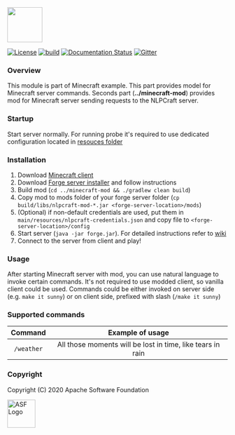 <!--
 Licensed to the Apache Software Foundation (ASF) under one or more
 contributor license agreements.  See the NOTICE file distributed with
 this work for additional information regarding copyright ownership.
 The ASF licenses this file to You under the Apache License, Version 2.0
 (the "License"); you may not use this file except in compliance with
 the License.  You may obtain a copy of the License at

      http://www.apache.org/licenses/LICENSE-2.0

 Unless required by applicable law or agreed to in writing, software
 distributed under the License is distributed on an "AS IS" BASIS,
 WITHOUT WARRANTIES OR CONDITIONS OF ANY KIND, either express or implied.
 See the License for the specific language governing permissions and
 limitations under the License.
-->

<img src="https://nlpcraft.apache.org/images/nlpcraft_logo_black.gif" height="80px" alt="">
<br>

[![License](https://img.shields.io/badge/license-Apache%202-blue.svg)](https://raw.githubusercontent.com/apache/opennlp/master/LICENSE)
[![build](https://github.com/apache/incubator-nlpcraft/workflows/build/badge.svg)](https://github.com/apache/incubator-nlpcraft/actions)
[![Documentation Status](https://img.shields.io/:docs-latest-green.svg)](https://nlpcraft.apache.org/docs.html)
[![Gitter](https://badges.gitter.im/apache-nlpcraft/community.svg)](https://gitter.im/apache-nlpcraft/community)

### Overview
This module is part of Minecraft example. This part provides model for Minecraft server commands. 
Seconds part (**../minecraft-mod**) provides mod for Minecraft server sending requests to the NLPCraft server.

### Startup
Start server normally. For running probe it's required to use dedicated configuration located in [resouces folder](src/main/resources/nlpcraft.conf)

### Installation
1. Download [Minecraft client](https://www.minecraft.net/en-us/download)
1. Download [Forge server installer](https://files.minecraftforge.net/) and follow instructions
1. Build mod (`cd ../minecraft-mod && ./gradlew clean build`)
1. Copy mod to mods folder of your forge server folder (`cp build/libs/nlpcraft-mod-*.jar <forge-server-location>/mods`)
1. (Optional) if non-default credentials are used, put them in `main/resources/nlpcraft-credentials.json` and copy file to `<forge-server-location>/config`
1. Start server (`java -jar forge.jar`). For detailed instructions refer to [wiki](https://minecraft.gamepedia.com/Tutorials/Setting_up_a_server)
1. Connect to the server from client and play!

### Usage
After starting Minecraft server with mod, you can use natural language to invoke certain commands. It's not required to
use modded client, so vanilla client could be used. Commands could be either invoked on server side (e.g. `make it sunny`) or
on client side, prefixed with slash (`/make it sunny`)

### Supported commands
| Command | Example of usage |
| :---: |:---:|
`/weather` | All those moments will be lost in time, like tears in rain | 

### Copyright
Copyright (C) 2020 Apache Software Foundation

<img src="https://www.apache.org/img/ASF20thAnniversary.jpg" height="64px" alt="ASF Logo">
